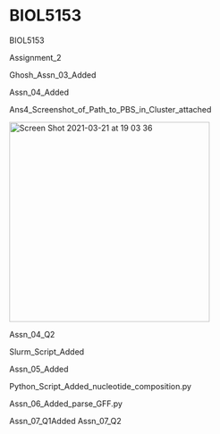 # BIOL5153
BIOL5153 

Assignment_2


Ghosh_Assn_03_Added


Assn_04_Added

Ans4_Screenshot_of_Path_to_PBS_in_Cluster_attached

<img width="358" alt="Screen Shot 2021-03-21 at 19 03 36" src="https://user-images.githubusercontent.com/79120683/111928690-59171a80-8a82-11eb-85a2-99aab1863e3a.png">

Assn_04_Q2

Slurm_Script_Added

Assn_05_Added

Python_Script_Added_nucleotide_composition.py

Assn_06_Added_parse_GFF.py

Assn_07_Q1Added
Assn_07_Q2
